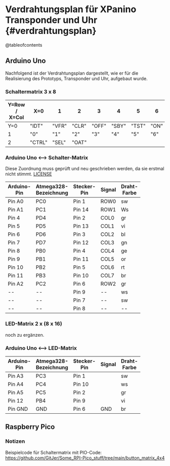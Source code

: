# Verdrahtungsplan für XPanino Transponder und Uhr {#verdrahtungsplan}

@tableofcontents

## Arduino Uno

Nachfolgend ist der Verdrahtungsplan dargestellt, wie er für die Realisierung des Prototyps, Transponder und Uhr, aufgebaut wurde.

### Schaltermatrix 3 x 8

| Y=Row / X=Col | X=0    | 1     | 2     | 3     | 4     | 5     | 6    | 7     |
| ------------- | ------ | ----- | ----- | ----- | ----- | ----- | ---- | ----- |
| Y=0           | "IDT"  | "VFR" | "CLR" | "OFF" | "SBY" | "TST" | "ON" | "ALT" |
| 1             | "0"    | "1"   | "2"   | "3"   | "4"   | "5"   | "6"  | "7"   |
| 2             | "CTRL" | "SEL" | "OAT" |       |       |       |      |       |

### Arduino Uno <--> Schalter-Matrix

Diese Zuordnung muss geprüft und neu geschrieben werden, da sie erstmal nicht stimmt. [LICENSE](../../../../Downloads/Button_Debouncer-master/Button_Debouncer-master/LICENSE) 

| Arduino-<br />Pin | Atmega328-<br />Bezeichnung | Stecker-<br />Pin | Signal | Draht-<br />Farbe |
| ----------------- | --------------------------- | ----------------- | ------ | ----------------- |
| Pin A0            | PC0                         | Pin 1             | ROW0   | sw                |
| Pin A1            | PC1                         | Pin 14            | ROW1   | Ws                |
| Pin 4             | PD4                         | Pin 2             | COL0   | gr                |
| Pin 5             | PD5                         | Pin 13            | COL1   | vi                |
| Pin 6             | PD6                         | Pin 3             | COL2   | bl                |
| Pin 7             | PD7                         | Pin 12            | COL3   | gn                |
| Pin 8             | PB0                         | Pin 4             | COL4   | ge                |
| Pin 9             | PB1                         | Pin 11            | COL5   | or                |
| Pin 10            | PB2                         | Pin 5             | COL6   | rt                |
| Pin 11            | PB3                         | Pin 10            | COL7   | br                |
| Pin A2            | PC2                         | Pin 6             | ROW2   | gr                |
| --                | --                          | Pin 9             | --     | ws                |
| --                | --                          | Pin 7             | --     | sw                |
| --                | --                          | Pin 8             | --     | --                |

### LED-Matrix 2 x (8 x 16)

noch zu ergänzen.

### Arduino Uno <--> LED-Matrix

Arduino-<br />Pin |Atmega328-<br />Bezeichnung | Stecker-<br />Pin | Signal | Draht-<br />Farbe 
------------|-------------|---------------|------------|------------
Pin A3      |PC3      | Pin 1      |  | sw  
Pin A4      |PC4      | Pin 10    |  | ws
Pin A5      |PC5      | Pin 2     |        | gr
Pin 12      |PB4      | Pin 9     |  | vi
Pin GND     |GND     | Pin 6     | GND           | br

## Raspberry Pico

### Notizen

Beispielcode für Schaltermatrix mit PIO-Code: <https://github.com/GitJer/Some_RPI-Pico_stuff/tree/main/button_matrix_4x4>

